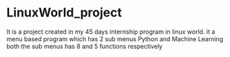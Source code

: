 # LinuxWorld_project
It is a project created in my 45 days internship program in linux world.
it a menu based program which has 2 sub menus Python and Machine Learning
both the sub menus has 8 and 5 functions respectively
